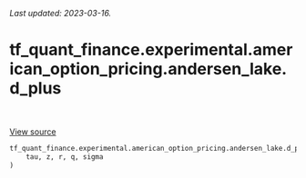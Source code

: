 <!--
This file is generated by a tool. Do not edit directly.
For open-source contributions the docs will be updated automatically.
-->

*Last updated: 2023-03-16.*

<div itemscope itemtype="http://developers.google.com/ReferenceObject">
<meta itemprop="name" content="tf_quant_finance.experimental.american_option_pricing.andersen_lake.d_plus" />
<meta itemprop="path" content="Stable" />
</div>

# tf_quant_finance.experimental.american_option_pricing.andersen_lake.d_plus

<!-- Insert buttons and diff -->

<table class="tfo-notebook-buttons tfo-api" align="left">
</table>

<a target="_blank" href="https://github.com/paolodelia99/tf-quant-finance/blob/main/tf_quant_finance/experimental/american_option_pricing/common.py">View source</a>





```python
tf_quant_finance.experimental.american_option_pricing.andersen_lake.d_plus(
    tau, z, r, q, sigma
)
```



<!-- Placeholder for "Used in" -->
